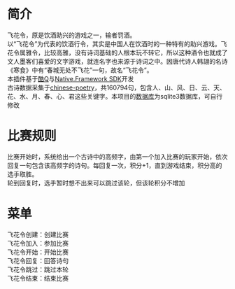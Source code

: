 # 简介
飞花令，原是饮酒助兴的游戏之一，输者罚酒。  
以“飞花令”为代表的饮酒行令，其实是中国人在饮酒时的一种特有的助兴游戏。飞花令属雅令，比较高雅，没有诗词基础的人根本玩不转它，所以这种酒令也就成了文人墨客们喜爱的文字游戏，就连名字也来源于诗词之中。因唐代诗人韩翃的名诗《寒食》中有“春城无处不飞花”一句，故名“飞花令”。  
本插件基于[酷Q](https://cqp.cc)与[Native.Framework SDK](https://github.com/Jie2GG/Native.Framework)开发  
古诗数据采集于[chinese-poetry](https://github.com/chinese-poetry/chinese-poetry)，共160794句，包含人、山、风、日、云、天、花、水、月、春、心、君这些关键字。本项目的[数据库](https://github.com/2387744807/Native.Framework.FeiHua/blob/master/cn.ylz1.feihua.Code/data.db)为sqlite3数据库，可自行修改  

# 比赛规则
比赛开始时，系统给出一个古诗中的高频字，由第一个加入比赛的玩家开始，依次回复一句包含该高频字的诗句。每回复一次，积分+1，直到游戏结束，积分高的选手取胜。  
轮到回复时，选手暂时想不出来可以跳过该轮，但该轮积分不增加

# 菜单
飞花令创建：创建比赛  
飞花令加入：参加比赛  
飞花令开始：开始比赛  
飞花令回复：回答诗句  
飞花令跳过：跳过本轮  
飞花令结束：结束比赛  
